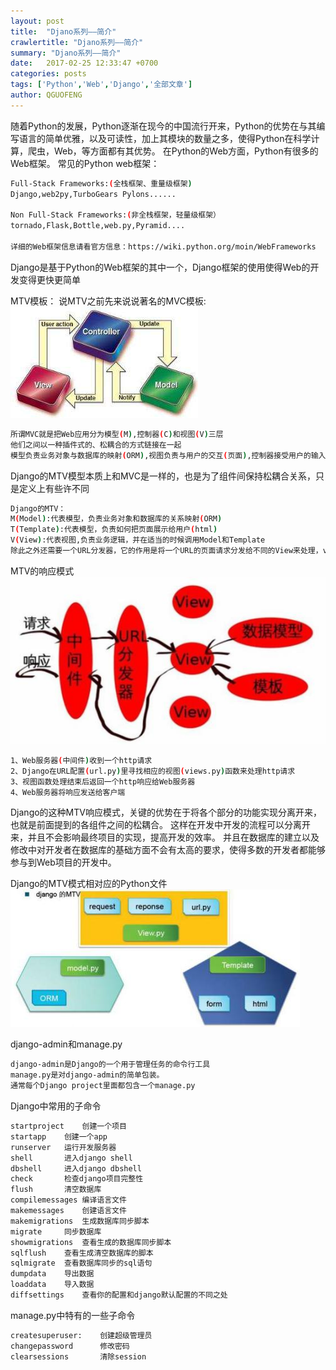 ```yaml
---
layout: post
title:  "Djano系列——简介"
crawlertitle: "Djano系列——简介"
summary: "Djano系列——简介"
date:   2017-02-25 12:33:47 +0700
categories: posts
tags: ['Python','Web','Django','全部文章']
author: QGUOFENG
---
```

<!--友情提示:该文章由作者QGUOFENG(http://qiuguofeng.com/)所写,欢迎指出错误一起学习
欢迎大家转载，借鉴，如果标明出处不胜感激-->

随着Python的发展，Python逐渐在现今的中国流行开来，Python的优势在与其编写语言的简单优雅，以及可读性，加上其模块的数量之多，使得Python在科学计算，爬虫，Web，等方面都有其优势。
在Python的Web方面，Python有很多的Web框架。
常见的Python web框架：
```bash
Full-Stack Frameworks:(全栈框架、重量级框架)
Django,web2py,TurboGears Pylons......

Non Full-Stack Frameworks:(非全栈框架，轻量级框架）
tornado,Flask,Bottle,web.py,Pyramid....

详细的Web框架信息请看官方信息：https://wiki.python.org/moin/WebFrameworks
```
Django是基于Python的Web框架的其中一个，Django框架的使用使得Web的开发变得更快更简单

MTV模板：
说MTV之前先来说说著名的MVC模板:
![MVC](/assets/active_images/Django/Django1/mvc.jpg)
```bash
所谓MVC就是把Web应用分为模型(M),控制器(C)和视图(V)三层
他们之间以一种插件式的、松耦合的方式链接在一起
模型负责业务对象与数据库的映射(ORM),视图负责与用户的交互(页面),控制器接受用户的输入调用模型和视图完成用户的请求
```
Django的MTV模型本质上和MVC是一样的，也是为了组件间保持松耦合关系，只是定义上有些许不同
```bash
Django的MTV：
M(Model):代表模型，负责业务对象和数据库的关系映射(ORM)
T(Template):代表模型，负责如何把页面展示给用户(html)
V(View):代表视图,负责业务逻辑，并在适当的时候调用Model和Template
除此之外还需要一个URL分发器，它的作用是将一个URL的页面请求分发给不同的View来处理，view再调动相应的Model和Template。
```
MTV的响应模式
![request](/assets/active_images/Django/Django1/request.jpg)
```bash
1、Web服务器(中间件)收到一个http请求
2、Django在URL配置(url.py)里寻找相应的视图(views.py)函数来处理http请求
3、视图函数处理结束后返回一个http响应给Web服务器
4、Web服务器将响应发送给客户端	

```
Django的这种MTV响应模式，关键的优势在于将各个部分的功能实现分离开来，也就是前面提到的各组件之间的松耦合。
这样在开发中开发的流程可以分离开来，并且不会影响最终项目的实现，提高开发的效率。
并且在数据库的建立以及修改中对开发者在数据库的基础方面不会有太高的要求，使得多数的开发者都能够参与到Web项目的开发中。

Django的MTV模式相对应的Python文件
![MTV](/assets/active_images/Django/Django1/mtv.jpg)

django-admin和manage.py
```bash
django-admin是Django的一个用于管理任务的命令行工具
manage.py是对django-admin的简单包装。
通常每个Django project里面都包含一个manage.py
```

Django中常用的子命令
```bash
startproject	创建一个项目
startapp	创建一个app
runserver	运行开发服务器
shell		进入django shell
dbshell		进入django dbshell
check		检查django项目完整性
flush		清空数据库
compilemessages	编译语言文件
makemessages	创建语言文件
makemigrations	生成数据库同步脚本
migrate		同步数据库
showmigrations	查看生成的数据库同步脚本
sqlflush	查看生成清空数据库的脚本
sqlmigrate	查看数据库同步的sql语句
dumpdata	导出数据
loaddata	导入数据
diffsettings	查看你的配置和django默认配置的不同之处
```
manage.py中特有的一些子命令
```bash
createsuperuser:	创建超级管理员
changepassword		修改密码
clearsessions		清除session
```
